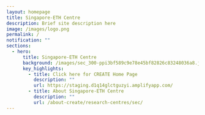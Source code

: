 ```yaml
---
layout: homepage
title: Singapore-ETH Centre
description: Brief site description here
image: /images/logo.png
permalink: /
notification: ""
sections:
  - hero:
      title: Singapore-ETH Centre
      background: /images/sec_300-ppi3bf589c9e78e45bf82826c83248036a8.jpg
      key_highlights:
        - title: Click here for CREATE Home Page
          description: ""
          url: https://staging.d1q14glctguzyi.amplifyapp.com/
        - title: About Singapore-ETH Centre
          description: ""
          url: /about-create/research-centres/sec/
---
```

